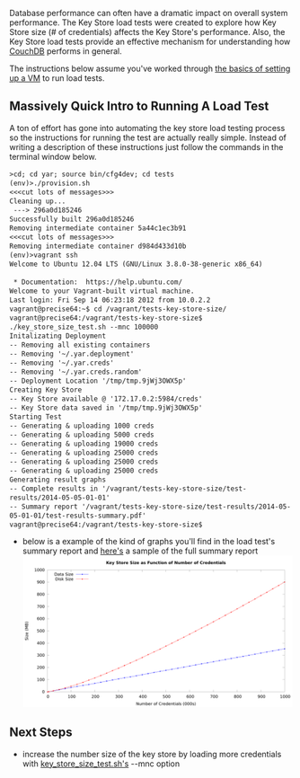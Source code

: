 Database performance can often have a dramatic impact on
overall system performance. The Key Store load tests were
created to explore how Key Store size (# of credentials)
affects the Key Store's performance. Also, the Key Store
load tests provide an effective mechanism for understanding
how [CouchDB](http://couchdb.apache.org/) performs in general.

The instructions below assume you've worked through
[the basics of setting up a VM](...) to run load tests.

Massively Quick Intro to Running A Load Test
--------------------------------------------
A ton of effort has gone into automating the key store load testing process
so the instructions for running the test are actually really
simple. Instead of writing a description of these
instructions just follow the commands in the terminal window below.

~~~~~
>cd; cd yar; source bin/cfg4dev; cd tests
(env)>./provision.sh
<<<cut lots of messages>>>
Cleaning up...
 ---> 296a0d185246
Successfully built 296a0d185246
Removing intermediate container 5a44c1ec3b91
<<<cut lots of messages>>>
Removing intermediate container d984d433d10b
(env)>vagrant ssh
Welcome to Ubuntu 12.04 LTS (GNU/Linux 3.8.0-38-generic x86_64)

 * Documentation:  https://help.ubuntu.com/
Welcome to your Vagrant-built virtual machine.
Last login: Fri Sep 14 06:23:18 2012 from 10.0.2.2
vagrant@precise64:~$ cd /vagrant/tests-key-store-size/
vagrant@precise64:/vagrant/tests-key-store-size$ ./key_store_size_test.sh --mnc 100000
Initalizating Deployment
-- Removing all existing containers
-- Removing '~/.yar.deployment'
-- Removing '~/.yar.creds'
-- Removing '~/.yar.creds.random'
-- Deployment Location '/tmp/tmp.9jWj3OWX5p'
Creating Key Store
-- Key Store available @ '172.17.0.2:5984/creds'
-- Key Store data saved in '/tmp/tmp.9jWj3OWX5p'
Starting Test
-- Generating & uploading 1000 creds
-- Generating & uploading 5000 creds
-- Generating & uploading 19000 creds
-- Generating & uploading 25000 creds
-- Generating & uploading 25000 creds
-- Generating & uploading 25000 creds
Generating result graphs
-- Complete results in '/vagrant/tests-key-store-size/test-results/2014-05-05-01-01'
-- Summary report '/vagrant/tests-key-store-size/test-results/2014-05-05-01-01/test-results-summary.pdf'
vagrant@precise64:/vagrant/tests-key-store-size$
~~~~~

* below is a example of the kind of graphs you'll find in the
load test's summary report and
[here's](samples/sample-key-store-summary-report.pdf) a sample
of the full summary report
![](samples/sample-key-store-size-graph.png)

Next Steps
----------
* increase the number size of the key store by loading more
credentials with [key_store_size_test.sh's](key_store_size_test.sh)
--mnc option
